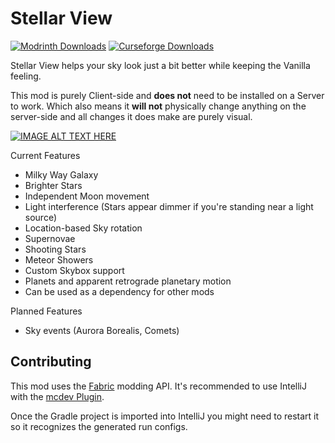 # Stellar View
[![Modrinth Downloads](https://img.shields.io/modrinth/dt/Iairjv0A?style=for-the-badge&logo=modrinth&label=Modrinth)](https://modrinth.com/mod/stellarview)
[![Curseforge Downloads](https://cf.way2muchnoise.eu/865273.svg?badge_style=for_the_badge)](https://www.curseforge.com/minecraft/mc-mods/stellarview)

Stellar View helps your sky look just a bit better while keeping the Vanilla feeling.

This mod is purely Client-side and **does not** need to be installed on a Server to work.
Which also means it **will not** physically change anything on the server-side and all changes it does make are purely visual.

[![IMAGE ALT TEXT HERE](https://img.youtube.com/vi/asiFL_mAE4M/0.jpg)](https://www.youtube.com/watch?v=asiFL_mAE4M)

Current Features

- Milky Way Galaxy 
- Brighter Stars
- Independent Moon movement
- Light interference (Stars appear dimmer if you're standing near a light source)
- Location-based Sky rotation
- Supernovae
- Shooting Stars
- Meteor Showers
- Custom Skybox support
- Planets and apparent retrograde planetary motion
- Can be used as a dependency for other mods

Planned Features

- Sky events (Aurora Borealis, Comets)

## Contributing

This mod uses the [Fabric](https://fabricmc.net/) modding API.
It's recommended to use IntelliJ with the [mcdev Plugin](https://mcdev.io).

Once the Gradle project is imported into IntelliJ you might need to restart it
so it recognizes the generated run configs.
